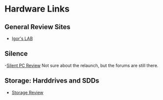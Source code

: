 # Hardware Links

## General Review Sites

- [Igor's LAB](https://www.igorslab.de/en/)

## Silence

-[Silent PC Review](https://silentpcreview.com) Not sure about the relaunch, but the forums are still there.

## Storage: Harddrives and SDDs

- [Storage Review](https://www.storagereview.com)

